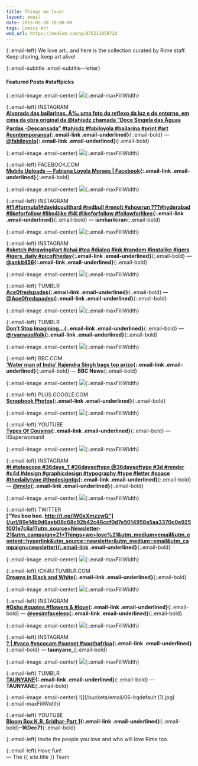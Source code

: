 ```yaml
---
title: Things we love!
layout: email
date: 2015-05-20 10:00:00
tags: Comics Art
web_url: https://medium.com/p/87521105872d
---
```


{:.email-left}
We love art.. and here is the collection curated by Rime staff.
Keep sharing, keep art alive!

{:.email-subtitle .email-subtitle--letter}
#### Featured Posts #staffpicks

{:.email-image .email-center}
![](/buckets/email/06-11055893_455027391314373_934182756_n.jpg){:.email-maxFillWidth}

{:.email-left}
INSTAGRAM  
**[Alvorada das bailarinas. Ã‰ uma foto do reflexo da luz e do entorno, em cima da obra original da @tahisdz chamada “Doce Singela das Ãguas Pardas -Descansada” #tahisdz #fabiloyola #bailarina #print #art #contemporanea](/url/d8297241120d720f549a7db55c93a16335173efbeac276770b56cb4272c1c0fa?utm_source=Newsletter-21&utm_campaign=21+Things+we+love%21&utm_medium=email&utm_content=hyperlink&utm_source=newsletter&utm_medium=email&utm_campaign=newsletter){:.email-link .email-underlined}**{:.email-bold} — **[@fabiloyola](/@fabiloyola){:.email-link .email-underlined}**{:.email-bold}


{:.email-image .email-center}
![](/buckets/email/06-11052234_890793257610149_4480821858937520917_n.jpg){:.email-maxFillWidth}

{:.email-left}
FACEBOOK.COM  
**[Mobile Uploads — Fabiana Loyola Moraes | Facebook](/url/815d73479bd52c25daa8895f64323ac30267a12bed7b4b5fcf3c453d17535d9d?utm_source=Newsletter-21&utm_campaign=21+Things+we+love%21&utm_medium=email&utm_content=hyperlink&utm_source=newsletter&utm_medium=email&utm_campaign=newsletter){:.email-link .email-underlined}**{:.email-bold}


{:.email-image .email-center}
![](/buckets/email/06-11111417_1587498224861500_259154698_n.jpg){:.email-maxFillWidth}

{:.email-left}
INSTAGRAM  
**[#f1 #formula1#davidcoulthard #redbull #renolt #showrun ???#hyderabad #likeforfollow #like4like #l4l #likeforfollow #followforlikes](/url/e6c2a8570ac6a9a7e437e5971103130f1c9480ea6928972797bae5983a8af08f?utm_source=Newsletter-21&utm_campaign=21+Things+we+love%21&utm_medium=email&utm_content=hyperlink&utm_source=newsletter&utm_medium=email&utm_campaign=newsletter){:.email-link .email-underlined}**{:.email-bold} — **iamharikiran**{:.email-bold}


{:.email-image .email-center}
![](/buckets/email/06-10817665_1050018295027612_2093477364_n.jpg){:.email-maxFillWidth}

{:.email-left}
INSTAGRAM  
**[#sketch #drawing#art #chai #tea #dialog #ink #random #instalike #igers #igers_daily #picoftheday](/url/96a15a3f34979ce56a9459e98dcadfa8439e546e358e702a5fe8a53d51d907cf?utm_source=Newsletter-21&utm_campaign=21+Things+we+love%21&utm_medium=email&utm_content=hyperlink&utm_source=newsletter&utm_medium=email&utm_campaign=newsletter){:.email-link .email-underlined}**{:.email-bold} — **[@ankit456](/@ankit456){:.email-link .email-underlined}**{:.email-bold}


{:.email-image .email-center}
![](/buckets/email/06-505094677_295x166.jpg){:.email-maxFillWidth}

{:.email-left}
TUMBLR  
**[Ace0fredspades](/url/ee7b91370dca692d4c97c856a2794707b90d13eeccdb2c13553ba3687360c991?utm_source=Newsletter-21&utm_campaign=21+Things+we+love%21&utm_medium=email&utm_content=hyperlink&utm_source=newsletter&utm_medium=email&utm_campaign=newsletter){:.email-link .email-underlined}**{:.email-bold} — **[@Ace0fredspades](/@Ace0fredspades){:.email-link .email-underlined}**{:.email-bold}


{:.email-image .email-center}
![](/buckets/email/06-463703209_295x166.jpg){:.email-maxFillWidth}

{:.email-left}
TUMBLR  
**[Don’t Stop Imagining…](/url/0707af393dbf0263a9291585ff5f714947e65ca05e4c8f20d2830e2583bc0353?utm_source=Newsletter-21&utm_campaign=21+Things+we+love%21&utm_medium=email&utm_content=hyperlink&utm_source=newsletter&utm_medium=email&utm_campaign=newsletter){:.email-link .email-underlined}**{:.email-bold} — **[@ryanwoolfolk](/@ryanwoolfolk){:.email-link .email-underlined}**{:.email-bold}


{:.email-image .email-center}
![](/buckets/email/06-_81816883_81813713.jpg){:.email-maxFillWidth}

{:.email-left}
BBC.COM  
**[‘Water man of India’ Rajendra Singh bags top prize](/url/8afe30a3e3a32f3bc501d6ac4eebf70cce8dacde091faa29bc655d33ad873250?utm_source=Newsletter-21&utm_campaign=21+Things+we+love%21&utm_medium=email&utm_content=hyperlink&utm_source=newsletter&utm_medium=email&utm_campaign=newsletter){:.email-link .email-underlined}**{:.email-bold} — **BBC News**{:.email-bold}


{:.email-image .email-center}
![](/buckets/email/06-1531754_794855947195463_1920576709_n.jpg){:.email-maxFillWidth}

{:.email-left}
PLUS.GOOGLE.COM  
**[Scrapbook Photos](/url/c223b5a4f07a3fb7e15572339dfc9ec9cc5e6b72eb58484851f43e6ad05bfee2?utm_source=Newsletter-21&utm_campaign=21+Things+we+love%21&utm_medium=email&utm_content=hyperlink&utm_source=newsletter&utm_medium=email&utm_campaign=newsletter){:.email-link .email-underlined}**{:.email-bold}


{:.email-image .email-center}
![](/buckets/email/06-hqdefault.jpg){:.email-maxFillWidth}

{:.email-left}
YOUTUBE  
**[Types Of Cousins](/url/9ac037c2f9a50ec9926b15455ef9653f8ab08b172af78f2352e09a19fb0ebaac?utm_source=Newsletter-21&utm_campaign=21+Things+we+love%21&utm_medium=email&utm_content=hyperlink&utm_source=newsletter&utm_medium=email&utm_campaign=newsletter){:.email-link .email-underlined}**{:.email-bold} — IISuperwomanII


{:.email-image .email-center}
![](/buckets/email/06-11201513_369091689946007_209255757_n.jpg){:.email-maxFillWidth}

{:.email-left}
INSTAGRAM  
**[#t #telescope #36days_T #36daysoftype @36daysoftype #3d #render #c4d #design #graphicdesign #typography #type #letter #space #thedailytype #thedesigntip](/url/a49a09d4660a86a0c1d67bcf9bf655c7c361e046c9d843f0c7f7fd9cddf2861e?utm_source=Newsletter-21&utm_campaign=21+Things+we+love%21&utm_medium=email&utm_content=hyperlink&utm_source=newsletter&utm_medium=email&utm_campaign=newsletter){:.email-link .email-underlined}**{:.email-bold} — **[@melo](/@melo){:.email-link .email-underlined}**{:.email-bold}


{:.email-image .email-center}
![](/buckets/email/06-CDG9R_rW4AA-71L.jpg){:.email-maxFillWidth}

{:.email-left}
TWITTER  
**[“Yes boo boo. http://t.co/IW0xXmzzwQ"](/url/89e14b9d6aeb08c68c92b42c46ccf0d7e5014958a5aa3370c0e925f001e7c6a1?utm_source=Newsletter-21&utm_campaign=21+Things+we+love%21&utm_medium=email&utm_content=hyperlink&utm_source=newsletter&utm_medium=email&utm_campaign=newsletter){:.email-link .email-underlined}**{:.email-bold}


{:.email-image .email-center}
![](/buckets/email/06-avatar_23027dc4510e_128.png){:.email-maxFillWidth}

{:.email-left}
ICK4U.TUMBLR.COM  
**[Dreams in Black and White](/url/6ab0d7d63a10902e586d06685c6305ea18223cbcc20f5626ed68fa1a21dd85ec?utm_source=Newsletter-21&utm_campaign=21+Things+we+love%21&utm_medium=email&utm_content=hyperlink&utm_source=newsletter&utm_medium=email&utm_campaign=newsletter){:.email-link .email-underlined}**{:.email-bold}


{:.email-image .email-center}
![](/buckets/email/06-11098317_521474577991099_1690896470_n.jpg){:.email-maxFillWidth}

{:.email-left}
INSTAGRAM  
**[#Osho #quotes #flowers & #love](/url/d969089e7eeffd44eae39285fc24bb26ae0f95cf7e952df775b9026b49c26d20?utm_source=Newsletter-21&utm_campaign=21+Things+we+love%21&utm_medium=email&utm_content=hyperlink&utm_source=newsletter&utm_medium=email&utm_campaign=newsletter){:.email-link .email-underlined}**{:.email-bold} — **[@yesimfaceless](/@yesimfaceless){:.email-link .email-underlined}**{:.email-bold}


{:.email-image .email-center}
![](/buckets/email/06-10616946_567510113360515_216081827_n.jpg){:.email-maxFillWidth}

{:.email-left}
INSTAGRAM  
**[? | #vsco #vscocam #sunset #southafrica](/url/e3ebeb2376ee62bee71f5dac09bb6358c36a056ef22478acd274657152c2fd0f?utm_source=Newsletter-21&utm_campaign=21+Things+we+love%21&utm_medium=email&utm_content=hyperlink&utm_source=newsletter&utm_medium=email&utm_campaign=newsletter){:.email-link .email-underlined}**{:.email-bold} — **taunyane_**{:.email-bold}


{:.email-image .email-center}
![](/buckets/email/06-tumblr_nm8l48SiWe1sfkk5eo1_500.jpg){:.email-maxFillWidth}

{:.email-left}
TUMBLR  
**[TAUNYANE](/url/5d395a98110cc708c8b2b09b2896159307f2e3c14c7ef6b589bff0bd252f719d?utm_source=Newsletter-21&utm_campaign=21+Things+we+love%21&utm_medium=email&utm_content=hyperlink&utm_source=newsletter&utm_medium=email&utm_campaign=newsletter){:.email-link .email-underlined}**{:.email-bold} — **TAUNYANE**{:.email-bold}


{:.email-image .email-center}
![](/buckets/email/06-hqdefault (1).jpg){:.email-maxFillWidth}

{:.email-left}
YOUTUBE  
**[Bloom Box K.R. Sridhar-Part 1](/url/f00753a593d9cbafd97abb5fac54dc98f1004d787adaec715dad08d399b31a41?utm_source=Newsletter-21&utm_campaign=21+Things+we+love%21&utm_medium=email&utm_content=hyperlink&utm_source=newsletter&utm_medium=email&utm_campaign=newsletter){:.email-link .email-underlined}**{:.email-bold}**–16Dec71**{:.email-bold}

{:.email-left}
Invite the people you love and who will love Rime too.

{:.email-left}
Have fun!<br>
— The {{ site.title }} Team